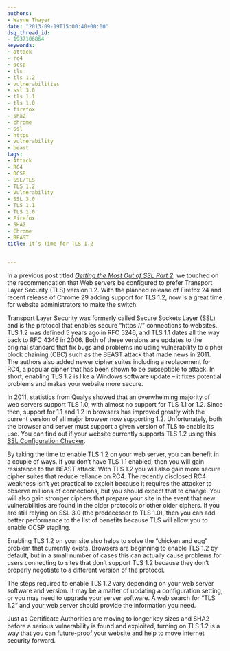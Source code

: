 ```yaml
---
authors:
- Wayne Thayer
date: "2013-09-19T15:00:40+00:00"
dsq_thread_id:
- 1937106864
keywords:
- attack
- rc4
- ocsp
- tls
- tls 1.2
- vulnerabilities
- ssl 3.0
- tls 1.1
- tls 1.0
- firefox
- sha2
- chrome
- ssl
- https
- vulnerability
- beast
tags:
- Attack
- RC4
- OCSP
- SSL/TLS
- TLS 1.2
- Vulnerability
- SSL 3.0
- TLS 1.1
- TLS 1.0
- Firefox
- SHA2
- Chrome
- BEAST
title: It’s Time for TLS 1.2


---
```

In a previous post titled _[Getting the Most Out of SSL Part 2][1]_, we touched on the recommendation that Web servers be configured to prefer Transport Layer Security (TLS) version 1.2. With the planned release of Firefox 24 and recent release of Chrome 29 adding support for TLS 1.2, now is a great time for website administrators to make the switch.

Transport Layer Security was formerly called Secure Sockets Layer (SSL) and is the protocol that enables secure “https://” connections to websites. TLS 1.2 was defined 5 years ago in RFC 5246, and TLS 1.1 dates all the way back to RFC 4346 in 2006. Both of these versions are updates to the original standard that fix bugs and problems including vulnerability to cipher block chaining (CBC) such as the BEAST attack that made news in 2011. The authors also added newer cipher suites including a replacement for RC4, a popular cipher that has been shown to be susceptible to attack. In short, enabling TLS 1.2 is like a Windows software update – it fixes potential problems and makes your website more secure.

In 2011, statistics from Qualys showed that an overwhelming majority of web servers support TLS 1.0, with almost no support for TLS 1.1 or 1.2. Since then, support for 1.1 and 1.2 in browsers has improved greatly with the current version of all major browser now supporting 1.2. Unfortunately, both the browser and server must support a given version of TLS to enable its use. You can find out if your website currently supports TLS 1.2 using this [SSL Configuration Checker](https://casecurity.ssllabs.com/).

By taking the time to enable TLS 1.2 on your web server, you can benefit in a couple of ways. If you don’t have TLS 1.1 enabled, then you will gain resistance to the BEAST attack. With TLS 1.2 you will also gain more secure cipher suites that reduce reliance on RC4. The recently disclosed RC4 weakness isn’t yet practical to exploit because it requires the attacker to observe millions of connections, but you should expect that to change. You will also gain stronger ciphers that prepare your site in the event that new vulnerabilities are found in the older protocols or other older ciphers. If you are still relying on SSL 3.0 (the predecessor to TLS 1.0), then you can add better performance to the list of benefits because TLS will allow you to enable OCSP stapling.

Enabling TLS 1.2 on your site also helps to solve the “chicken and egg” problem that currently exists. Browsers are beginning to enable TLS 1.2 by default, but in a small number of cases this can actually cause problems for users connecting to sites that don’t support TLS 1.2 because they don’t properly negotiate to a different version of the protocol.

The steps required to enable TLS 1.2 vary depending on your web server software and version. It may be a matter of updating a configuration setting, or you may need to upgrade your server software. A web search for “TLS 1.2” and your web server should provide the information you need.

Just as Certificate Authorities are moving to longer key sizes and SHA2 before a serious vulnerability is found and exploited, turning on TLS 1.2 is a way that you can future-proof your website and help to move internet security forward.

 [1]: https://casecurity.org/2013/06/28/getting-the-most-out-of-ssl-part-2-configuration/
